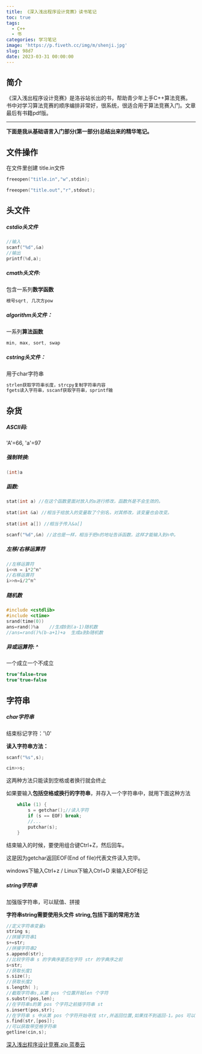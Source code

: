 ```yaml
---
title: 《深入浅出程序设计竞赛》读书笔记
toc: true
tags:
  - C++
  - 书
categories: 学习笔记
image: 'https://p.fiveth.cc/img/m/shenji.jpg'
slug: 98d7
date: 2023-03-31 00:00:00
---
```


## 简介

《深入浅出程序设计竞赛》是洛谷站长出的书，帮助青少年上手C++算法竞赛。书中对学习算法竞赛的顺序编排非常好，很系统，很适合用于算法竞赛入门。文章最后有书籍pdf版。

------

**下面是我从基础语言入门部分(第一部分)总结出来的精华笔记。**

## 文件操作

在文件里创建 title.in文件

```cpp
freeopen("title.in","w",stdin);

freeopen("title.out","r",stdout);
```

## 头文件

##### cstdio头文件

```cpp
//输入
scanf("%d",&a)
//输出
printf(%d,a);
```

##### cmath头文件: 

包含一系列**数学函数**

```cpp
根号sqrt, 几次方pow
```

##### algorithm头文件：

一系列**算法函数**

```cpp
min, max, sort, swap
```

##### cstring头文件：

用于char字符串

```cpp
strlen获取字符串长度，strcpy复制字符串内容
fgets读入字符串，sscanf获取字符串，sprintf输
```

## 杂货

##### ASCII码: 

'A'=66, 'a'=97

##### 强制转换: 

```cpp
(int)a
```

##### 函数:

```cpp
stat(int a) //在这个函数里面对放入的a进行修改，函数外是不会生效的。
    
stat(int &a) //相当于给放入的变量取了个别名，对其修改，该变量也会改变。
    
stat(int a[]) //相当于传入&a[]

scanf("%d",&n) //这也是一样，相当于把n的地址告诉函数，这样才能输入到n中。
```

##### 左移/右移运算符

```cpp
//左移运算符
i<<n = i*2^n^
//右移运算符
i>>n=i/2^n^
```

##### 随机数

```cpp
#include <cstdlib>
#include <ctime>
srand(time(0))
ans=rand()%a	//生成0到(a-1)随机数
//ans=rand()%(b-a+1)+a	生成a到b随机数
```

##### 异或运算符: ^

一个成立一个不成立

```cpp
true^false=true
true^true=false
```

## 字符串

##### char字符串

结束标记字符：'\0'

**读入字符串方法：**

```cpp
scanf("%s",s);
```

```cpp
cin>>s;
```

这两种方法只能读到空格或者换行就会终止

如果要输入**包括空格或换行的字符串**，并存入一个字符串中，就用下面这种方法

```cpp
	while (1) {
		s = getchar();//读入字符
		if (s == EOF) break;
        //...
		putchar(s);
	}
```

结束输入的时候，要使用组合键Ctrl+Z，然后回车。

这是因为getchar返回EOF(End of file)代表文件读入完毕。

windows下输入Ctrl+z / Linux下输入Ctrl+D 来输入EOF标记

##### string字符串

加强版字符串，可以赋值、拼接

**字符串string需要使用头文件 string,包括下面的常用方法**

```cpp
//定义字符串变量s
string s;
//拼接字符串1
s+=str;
//拼接字符串2
s.append(str);
//比较字符串 s 的字典序是否在字符 str 的字典序之前
s<str;
//获取长度1
s.size();
//获取长度2
s.length( );
//截取字符串s,从第 pos 个位置开始len 个字符
s.substr(pos,len);
//在字符串s的第 pos 个字符之前插字符串 st
s.insert(pos,str);
//在字符串 s 中从第 pos 个字符开始寻找 str,并返回位置,如果找不到返回-1。pos 可以省略,默认值是 0。
s.find(str,[pos]);
//可以获取带空格字符串
getline(cin,s);
```



[深入浅出程序设计竞赛.zip 蓝奏云](https://kevinwu06.lanzout.com/igPpV0rpkuve)
